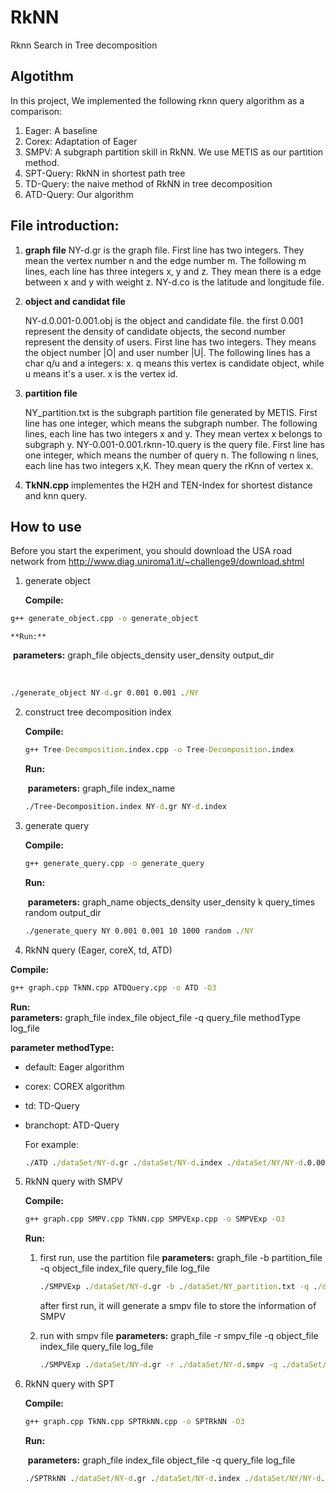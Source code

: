# RkNN
Rknn Search in Tree decomposition

## Algotithm

In this project, We implemented the following rknn query algorithm as a comparison:

1. Eager:  A baseline
2. Corex: Adaptation of Eager
3. SMPV: A subgraph partition skill in RkNN. We use METIS as our partition method.
4. SPT-Query: RkNN in shortest path tree
5. TD-Query: the naive method of RkNN in tree decomposition
6. ATD-Query: Our algorithm

## File introduction:

1. **graph file**
   NY-d.gr is the graph file. First line has two integers. They mean the vertex number n and the edge number m. The following m lines, each line has three integers x, y and z. They mean there is a edge between x and y with weight z.
   NY-d.co is the latitude and longitude file.

2. **object and candidat file**

   NY-d.0.001-0.001.obj is the object and candidate file. the first 0.001 represent the density of candidate objects, the second number represent the density of users. First line has two integers. They means the object number |O| and user number |U|. The following lines has a char q/u and a integers: x. q means this vertex is candidate object, while u means it's a user. x is the vertex id. 

3. **partition file**

   NY_partition.txt is the subgraph partition file generated by METIS. First line has one integer, which means the subgraph number. The following lines, each line has two integers x and y. They mean vertex x belongs to subgraph y.
   NY-0.001-0.001.rknn-10.query is the query file. First line has one integer, which means the number of query n. The following n lines, each line has two integers x,K. They mean query the rKnn of vertex x.

4. **TkNN.cpp** implementes the H2H and TEN-Index for shortest distance and knn query.

## How to use

Before you start the experiment, you should download the USA road network from http://www.diag.uniroma1.it/~challenge9/download.shtml

1.  generate object

    **Compile:**  

   ```cmd
   g++ generate_object.cpp -o generate_object
   ```

    **Run:** 

   ​		 **parameters:**  graph_file objects_density user_density output_dir

   ​		

   ```cmd
   ./generate_object NY-d.gr 0.001 0.001 ./NY
   ```

   

2. construct tree decomposition index

    **Compile:**  

   ```cmd
   g++ Tree-Decomposition.index.cpp -o Tree-Decomposition.index
   ```

    **Run:** 

   ​		**parameters:** graph_file index_name
      	 

   ```cmd
   ./Tree-Decomposition.index NY-d.gr NY-d.index
   ```

   

3. generate query

   **Compile:** 

   ```cmd
   g++ generate_query.cpp -o generate_query
   ```

   **Run:**

   ​		**parameters:**  graph_name objects_density user_density k query_times random output_dir
   ​		

   ```cmd
   ./generate_query NY 0.001 0.001 10 1000 random ./NY
   ```

   

4.  RkNN query (Eager, coreX, td, ATD)

   **Compile:**  

   ```cmd
   g++ graph.cpp TkNN.cpp ATDQuery.cpp -o ATD -O3
   ```

   **Run:**  
   		**parameters:** graph_file index_file object_file -q query_file methodType log_file

   **parameter methodType:**

   - default: Eager algorithm

   - corex: COREX algorithm

   - td: TD-Query

   - branchopt: ATD-Query

     For example:

     ```cmd
     ./ATD ./dataSet/NY-d.gr ./dataSet/NY-d.index ./dataSet/NY/NY-d.0.001-0.001.obj -q ./query/NY/NY-0.001-0.001.rknn-10.query branchopt ./result.txt
     ```

     

5. RkNN query with SMPV

   **Compile:**  

   ```cmd
   g++ graph.cpp SMPV.cpp TkNN.cpp SMPVExp.cpp -o SMPVExp -O3
   ```

   **Run:**  

   1. first run,  use the partition file
      **parameters:** graph_file -b partition_file -q object_file index_file query_file log_file

      ```cmd
      ./SMPVExp ./dataSet/NY-d.gr -b ./dataSet/NY_partition.txt -q ./dataSet/NY/NY-d.0.001-0.001.obj ./dataSet/NY-d.index ./query/NY/NY-0.001-0.001.rknn-10.query ./result.txt
      ```

      after first run, it will generate a smpv file to store the information of SMPV

   2. run with smpv file
      **parameters:** graph_file -r smpv_file -q object_file index_file query_file log_file

      ```cmd
      ./SMPVExp ./dataSet/NY-d.gr -r ./dataSet/NY-d.smpv -q ./dataSet/NY/NY-d.0.001-0.001.obj ./dataSet/NY-d.index ./query/NY/NY-0.001-0.001.rknn-10.query ./result.txt
      ```

      

6. RkNN query with SPT

   **Compile:**  

   ```cmd
   g++ graph.cpp TkNN.cpp SPTRkNN.cpp -o SPTRkNN -O3
   ```

   **Run:**

   ​		**parameters:**  graph_file index_file object_file -q query_file log_file

   ```cmd
   ./SPTRkNN ./dataSet/NY-d.gr ./dataSet/NY-d.index ./dataSet/NY/NY-d.0.001-0.001.obj -q ./query/NY/NY-0.001-0.001.rknn-10.query ./result.txt
   ```

   

